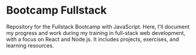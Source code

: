 # Bootcamp Fullstack
 Repository for the Fullstack Bootcamp with JavaScript. Here, I'll document my progress and work during my training in full-stack web development, with a focus on React and Node.js. It includes projects, exercises, and learning resources.
